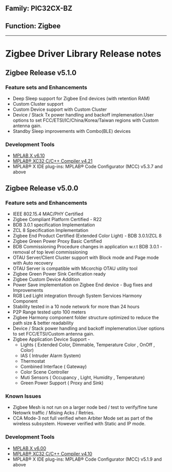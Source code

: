 
## Family: PIC32CX-BZ
## Function: Zigbee
---
# Zigbee Driver Library Release notes

## Zigbee Release v5.1.0

### Feature sets and Enhancements

+ Deep Sleep support for Zigbee End devices (with retention RAM)
+ Custom Cluster support
+ Custom Device support with Custom Cluster
+ Device / Stack Tx power handling and backoff implemenation.User options to set FCC/ETSI/IC/China/Korea/Taiwan regions with Custom antenna gain.
+ Standby Sleep improvements with Combo(BLE) devices


### Development Tools
+ [MPLAB X v6.10](https://www.microchip.com/mplab/mplab-x-ide)
+ [MPLAB® XC32 C/C++ Compiler v4.21](https://www.microchip.com/mplab/compilers)
+ MPLAB® X IDE plug-ins: MPLAB® Code Configurator (MCC) v5.3.7 and above


## Zigbee Release v5.0.0

### Feature sets and Enhancements

+ IEEE 802.15.4 MAC/PHY Certified
+ Zigbee Compliant Platform Certified - R22
+ BDB 3.0.1 specification Implementation 
+ ZCL 8 Specification Implementation
+ Zigbee End Product Certified (Extended Color Light) - BDB 3.0.1/ZCL 8
+ Zigbee Green Power Proxy Basic Certified
+ BDB Commissioning Procedure changes in application w.r.t BDB 3.0.1 - removal of top level commissioning
+ OTAU Server/Client Cluster support with Block mode and Page mode with Auto recovery
+ OTAU Server is compatible with Micorchip OTAU utility tool
+ Zigbee Green Power Sink Cerification ready
+ Zigbee Custom Device Addition
+ Power Save implementation on Zigbee End device - Bug fixes and Improvements
+ RGB Led Light integration through System Services Harmony Component
+ Stability tested in a 10 node network for more than 24 hours
+ P2P Range tested upto 100 meters
+ Zigbee Harmony component folder structure optimized to reduce the path size & better readability
+ Device / Stack power handling and backoff implemenation.User options to set FCC/ETSI/Custom antenna gain.
+ Zigbee Application Device Support - 
  + Lights ( Extended Color, Dimmable, Temperature Color , OnOff , Color)
  + IAS ( Intruder Alarm System)
  + Thermostat
  + Combined Interface ( Gateway)
  + Color Scene Controller
  + Muti Sensors ( Occupancy , Light, Humidity , Temperature)
  + Green Power Support ( Proxy and Sink)

### Known Issues
+ Zigbee Mesh is not run on a larger node bed / test to verify/fine tune  Netowrk traffic / Mising Acks / Retries.
+ CCA Mode-3 not full verified when Arbiter Mode set as part of the wireless subsystem. However verified with Static and IP mode.


### Development Tools
+ [MPLAB X v6.00](https://www.microchip.com/mplab/mplab-x-ide)
+ [MPLAB® XC32 C/C++ Compiler v4.10](https://www.microchip.com/mplab/compilers)
+ MPLAB® X IDE plug-ins: MPLAB® Code Configurator (MCC) v5.1.9 and above
